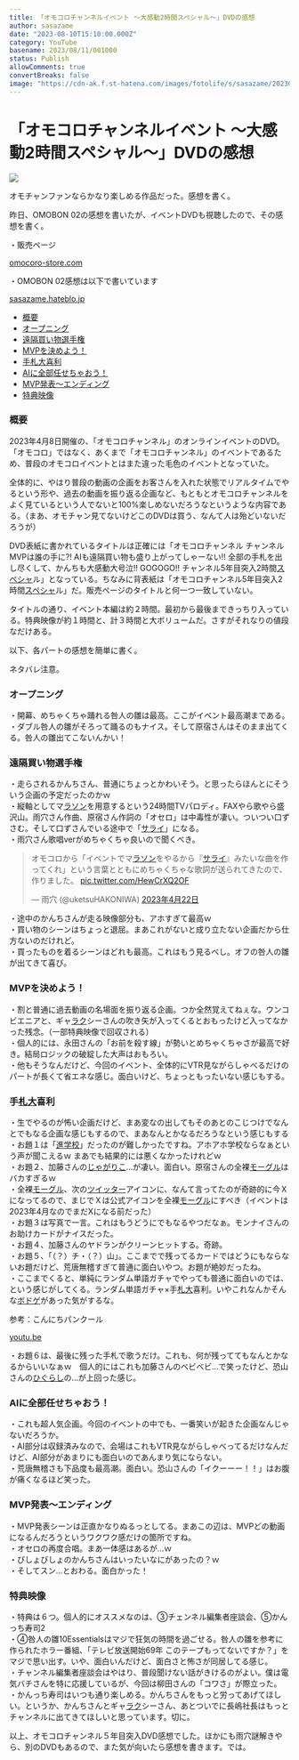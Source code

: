 ```yaml
---
title: 「オモコロチャンネルイベント 〜大感動2時間スペシャル〜」DVDの感想
author: sasazame
date: "2023-08-10T15:10:00.000Z"
category: YouTube
basename: 2023/08/11/001000
status: Publish
allowComments: true
convertBreaks: false
image: "https://cdn-ak.f.st-hatena.com/images/fotolife/s/sasazame/20230810/20230810235120.png"
---
```

# 「オモコロチャンネルイベント 〜大感動2時間スペシャル〜」DVDの感想

![](https://cdn-ak.f.st-hatena.com/images/fotolife/s/sasazame/20230810/20230810235120.png)

オモチャンファンならかなり楽しめる作品だった。感想を書く。

<!-- Extended Body -->

昨日、OMOBON 02の感想を書いたが、イベントDVDも視聴したので、その感想を書く。

・販売ページ

[omocoro-store.com](https://omocoro-store.com/items/64c36cb5cd92fe003203cb5e)

・OMOBON 02感想は以下で書いています

[sasazame.hateblo.jp](https://sasazame.hateblo.jp/entry/2023/08/09/130000)

-   [概要](#概要)
-   [オープニング](#オープニング)
-   [遠隔買い物選手権](#遠隔買い物選手権)
-   [MVPを決めよう！](#MVPを決めよう)
-   [手札大喜利](#手札大喜利)
-   [AIに全部任せちゃおう！](#AIに全部任せちゃおう)
-   [MVP発表～エンディング](#MVP発表エンディング)
-   [特典映像](#特典映像)

### 概要

2023年4月8日開催の、「オモコロチャンネル」のオンラインイベントのDVD。「オモコロ」ではなく、あくまで「オモコロチャンネル」のイベントであるため、普段のオモコロイベントとはまた違った毛色のイベントとなっていた。

全体的に、やはり普段の動画の企画をお客さんを入れた状態でリアルタイムでやるという形や、過去の動画を振り返る企画など、もともとオモコロチャンネルをよく見ているという人でないと100%楽しめないだろうなというような内容である。（まあ、オモチャン見てないけどこのDVDは買う、なんて人は殆どいないだろうが）

DVD表紙に書かれているタイトルは正確には「オモコロチャンネル チャンネルMVPは誰の手に?! AIも遠隔買い物も盛り上がってしゃーない!! 全部の手札を出し尽くして、かんちも大感動大号泣!! GOGOGO!! チャンネル5年目突入2時間[スペシャ](https://d.hatena.ne.jp/keyword/%A5%B9%A5%DA%A5%B7%A5%E3)ル」となっている。ちなみに背表紙は「オモコロチャンネル5年目突入2時間[スペシャ](https://d.hatena.ne.jp/keyword/%A5%B9%A5%DA%A5%B7%A5%E3)ル」だ。販売ページのタイトルと何一つ一致していない。

タイトルの通り、イベント本編は約２時間。最初から最後まできっちり入っている。特典映像が約１時間と、計３時間と大ボリュームだ。さすがそれなりの値段なだけある。

以下、各パートの感想を簡単に書く。

ネタバレ注意。

### オープニング

・開幕、めちゃくちゃ踊れる咎人の雛は最高。ここがイベント最高潮まである。  
・ダブル咎人の雛がそろって踊るのもナイス。そして原宿さんはそのまま出てくる。咎人の雛出てこないんかい！

### 遠隔買い物選手権

・走らされるかんちさん、普通にちょっとかわいそう。と思ったらほんとにそういう企画の予定だったのかｗ  
・縦軸としてマ[ラソン](https://d.hatena.ne.jp/keyword/%A5%E9%A5%BD%A5%F3)を用意するという24時間TVパロディ。FAXやら歌やら盛沢山。雨穴さん作曲、原宿さん作詞の「オセロ」は中毒性が凄い。ついつい口ずさむ。そして口ずさんでいる途中で「[サライ](https://d.hatena.ne.jp/keyword/%A5%B5%A5%E9%A5%A4)」になる。  
・雨穴さん歌唱verがめちゃくちゃ良いので聞くべき。

> オモコロから「イベントでマ[ラソン](https://d.hatena.ne.jp/keyword/%A5%E9%A5%BD%A5%F3)をやるから『[サライ](https://d.hatena.ne.jp/keyword/%A5%B5%A5%E9%A5%A4)』みたいな曲を作ってくれ」という言葉とともにめちゃくちゃな歌詞が送られてきたので、作りました。 [pic.twitter.com/HewCrXQ2OF](https://t.co/HewCrXQ2OF)
> 
> — 雨穴 (@uketsuHAKONIWA) [2023年4月22日](https://twitter.com/uketsuHAKONIWA/status/1649711498204422146?ref_src=twsrc%5Etfw)

・途中のかんちさんが走る映像部分も、アホすぎて最高ｗ  
・買い物のシーンはちょっと退屈。まあこれがないと成り立たない企画だから仕方ないのだけれど。  
・買ったものを着るシーンはどれも最高。これはもう見るべし。オフの咎人の雛が出てきて喜び。

### MVPを決めよう！

・割と普通に過去動画の名場面を振り返る企画。つか全然覚えてねぇな。ウンコビエニアと、ギャ[ラク](https://d.hatena.ne.jp/keyword/%A5%E9%A5%AF)シーさんの吹き矢が入ってくるとおもったけど入ってなかった残念。（一部特典映像で回収される）  
・個人的には、永田さんの「お前を殺す線」が勢いとめちゃくちゃさが最高で好き。結局ロジックの破綻した大声はおもろい。  
・他もそうなんだけど、今回のイベント、全体的にVTR見ながらしゃべるだけのパートが長くて省エネな感じ。面白いけど、ちょっともったいない感じもする。

### 手[札大](https://d.hatena.ne.jp/keyword/%BB%A5%C2%E7)喜利

・生でやるのが怖い企画だけど、まあ変なの出してもそのあとのこじつけでなんとでもなる企画な感じもするので、まあなんとかなるだろうなという感じもする  
・お題１は「[進学校](https://d.hatena.ne.jp/keyword/%BF%CA%B3%D8%B9%BB)」だったのが難しかったですね。アホアホ学校ならなぁという声が聞こえるｗ まあでも結果的には悪くなかったけれどｗ  
・お題２、加藤さんの[じゃがりこ](https://d.hatena.ne.jp/keyword/%A4%B8%A4%E3%A4%AC%A4%EA%A4%B3)…が凄い。面白い。原宿さんの全裸[モーグル](https://d.hatena.ne.jp/keyword/%A5%E2%A1%BC%A5%B0%A5%EB)はバカすぎるｗ  
・全裸[モーグル](https://d.hatena.ne.jp/keyword/%A5%E2%A1%BC%A5%B0%A5%EB)、次の[ツイッター](https://d.hatena.ne.jp/keyword/%A5%C4%A5%A4%A5%C3%A5%BF%A1%BC)アイコンに、なんて言ってたのが奇跡的に今Ｘになってるので、まじでＸは公式アイコンを全裸[モーグル](https://d.hatena.ne.jp/keyword/%A5%E2%A1%BC%A5%B0%A5%EB)にすべき（イベントは2023年4月なのでまだXになる前だった）  
・お題３は写真で一言。これはもうどうにでもなるやつだなぁ。モンナイさんのお助けカードがナイスだった。  
・お題４、加藤さんのヤドランがクリーンヒットする。奇跡。  
・お題５、「（？）チ・（？）山」。ここまでで残ってるカードではどうにもならないお題だけど、荒唐無稽すぎて普通に面白いやつ。お題が絶妙だったね。  
・ここまでくると、単純にランダム単語ガチャでやっても普通に面白いのでは、という感じがしてくる。ランダム単語ガチャ×手[札大](https://d.hatena.ne.jp/keyword/%BB%A5%C2%E7)喜利。いやこれなんかそんな[ボドゲ](https://d.hatena.ne.jp/keyword/%A5%DC%A5%C9%A5%B2)があった気がするな。

参考：こんにちパンクール

[youtu.be](https://youtu.be/CKaxj66InpU)

・お題６は、最後に残った手札で歌うだけ。これも、何が残っててもなんとかなるからいいなぁｗ　個人的にはこれも加藤さんのベビベビ…で笑ったけど、恐山さんの[ひぐらし](https://d.hatena.ne.jp/keyword/%A4%D2%A4%B0%A4%E9%A4%B7)の…が上回った感じ。

### AIに全部任せちゃおう！

・これも超人気企画。今回のイベントの中でも、一番笑いが起きた企画なんじゃないだろうか。  
・AI部分は収録済みなので、会場はこれもVTR見ながらしゃべってるだけなんだけど、AI部分があまりにも面白いのであんまり気にならない。  
・荒唐無稽さも下品度も最高潮。面白い。恐山さんの「イクーーー！！」はお腹が痛くなるほど笑った。

### MVP発表～エンディング

・MVP発表シーンは正直かなりぬるっとしてる。まあこの辺は、MVPどの動画になるんだろうというワクワク感だけの箇所ですね。  
・オセロの再度合唱。まあ一体感はあるが…ｗ  
・びしょびしょのかんちさんはいったいなにがあったの？ｗ  
・そしてスン…とおわる。面白かった！

### 特典映像

・特典は６つ。個人的にオススメなのは、③チェンネル編集者座談会、⑤かんっち寿司2  
・④咎人の雛10Essentialsはマジで狂気の時間を過ごせる。咎人の雛を参考に作られたホラー番組、「テレビ放送開始69年 このテープもってないですか？」をマジで思い出す。いや、面白いんだけど、面白さと怖さが同居してる感じ。  
・チャンネル編集者座談会はやはり、普段聞けない話がきけるのがよい。僕は電気バチさんを特に応援しているが、今回は柳田さんの「コワさ」が際立った。  
・かんっち寿司はいつも通り楽しめる。かんちさんをもっと労ってあげてほしい。というか、かんちさんとギャ[ラク](https://d.hatena.ne.jp/keyword/%A5%E9%A5%AF)シーさん、あとついでに長嶋社長はもっとチャンネルに出てきてほしいと思っています。切に。

以上、オモコロチャンネル５年目突入DVD感想でした。ほかにも雨穴謎解きやら、別のDVDもあるので、また気が向いたら感想を書きます。では。